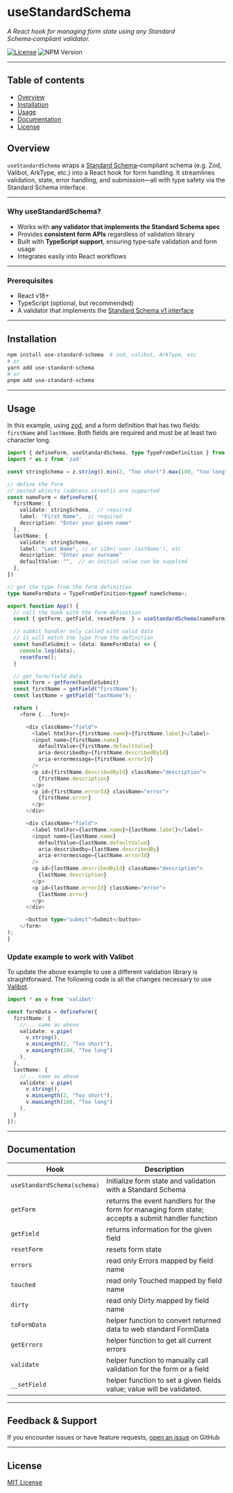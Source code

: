 
# useStandardSchema

<div style="max-width:100ch">

*A React hook for managing form state using any Standard Schema‑compliant validator.*

[![License](https://img.shields.io/badge/license-MIT-%230172ad)](https://github.com/garystorey/usezodform/blob/master/LICENSE.md)
![NPM Version](https://img.shields.io/npm/v/use-standard-schema)

---

## Table of contents

- [Overview](#overview)
- [Installation](#installation)
- [Usage](#usage)
- [Documentation](#documentation)
- [License](#license)

## Overview

`useStandardSchema` wraps a [Standard Schema](https://standardschema.dev)–compliant schema (e.g. Zod, Valibot, ArkType, etc.) into a React hook for form handling. It streamlines validation, state, error handling, and submission—all with type safety via the Standard Schema interface.

---

### Why useStandardSchema?

- Works with **any validator that implements the Standard Schema spec**
- Provides **consistent form APIs** regardless of validation library
- Built with **TypeScript support**, ensuring type‑safe validation and form usage
- Integrates easily into React workflows

---

### Prerequisites

- React v18+
- TypeScript (optional, but recommended)
- A validator that implements the [Standard Schema v1 interface](https://standardschema.dev/#what-schema-libraries-implement-the-spec)

---

## Installation

```bash
npm install use-standard-schema  # zod, valibot, ArkType, etc 
# or
yarn add use-standard-schema
# or
pnpm add use-standard-schema
```

---

## Usage

In this example, using [zod](https://zod.dev), and a form definition that has two fields: `firstName` and `lastName`. Both fields are required and must be at least two character long.

```ts
import { defineForm, useStandardSchema, type TypeFromDefinition } from "use-standard-schema"
import * as z from 'zod'

const stringSchema = z.string().min(2, "Too short").max(100, "too long")

// define the form 
// nested objects (address.street1) are supported
const nameForm = defineForm({
  firstName: {
    validate: stringSchema,  // required
    label: "First Name",  // required
    description: "Enter your given name"
  },
  lastName: {
    validate: stringSchema,
    label: "Last Name", // or i18n('user.lastName'), etc
    description: "Enter your surname"
    defaultValue: "",  // an initial value can be supplied
  },
})

// get the type from the form definition
type NameFormData = TypeFromDefinition<typeof nameSchema>;

export function App() {
  // call the hook with the form definition
  const { getForm, getField, resetForm  } = useStandardSchema(nameForm);

  // submit handler only called with valid data
  // it will match the type from the definition
  const handleSubmit = (data: NameFormData) => {
    console.log(data);
    resetForm();
  }

  // get form/field data
  const form = getForm(handleSubmit)
  const firstName = getField("firstName");
  const lastName = getField("lastName");

  return (
    <form {...form}>

      <div className="field">
        <label htmlFor={firstName.name}>{firstName.label}</label>
        <input name={firstName.name}
          defaultValue={firstName.defaultValue}
          aria-describedby={firstName.describedById}
          aria-errormessage={firstName.errorId}
        />
        <p id={firstName.describedById} className="description">
          {firstName.description}
        </p>
        <p id={firstName.errorId} className="error">
          {firstName.error}
        </p>
      </div>

      <div className="field">
        <label htmlFor={lastName.name}>{lastName.label}</label>
        <input name={lastName.name}
          defaultValue={lastName.defaultValue}
          aria-describedby={lastName.describedBy}
          aria-errormessage={lastName.errorId}
        />
        <p id={lastName.describedById} className="description">
          {lastName.description}
        </p>
        <p id={lastName.errorId} className="error">
          {lastName.error}
        </p>
      </div>

      <button type="submit">Submit</button>
    </form>
);
}

```

### Update example to work with Valibot

To update the above example to use a different validation library is straightforward. The following code is all the changes necessary to use [Valibot](https://valibot.dev/).

```ts
import * as v from 'valibot'

const formData = defineForm({
  firstName: {
    //... same as above
    validate: v.pipe(
      v.string(),
      v.minLength(2, "Too short"),
      v.maxLength(100, "Too long")
    ),
  },
  lastName: {
    //... same as above
    validate: v.pipe(
      v.string(),
      v.minLength(2, "Too short"),
      v.maxLength(100, "Too long")
    ),
  }
});

```

---

## Documentation

| Hook                | Description                                                                 |
|---------------------|-----------------------------------------------------------------------------|
| `useStandardSchema(schema)` | Initialize form state and validation with a Standard Schema |
| `getForm` | returns the event handlers for the form for managing form state; accepts a submit handler function |
| `getField` | returns information for the given field |
| `resetForm` | resets form state |
| `errors` | read only Errors mapped by field name |
| `touched` | read only Touched mapped by field name |
| `dirty` | read only Dirty mapped by field name |
| `toFormData` | helper function to convert returned data to web standard FormData |
| `getErrors` | helper function to get all current errors |
| `validate` | helper function to manually call validation for the form or a field |
|`__setField` | helper function to set a given fields value; value will be validated. |

---

## Feedback & Support

If you encounter issues or have feature requests, [open an issue](https://github.com/garystorey/use-standard-shema/issues) on GitHub

---

## License

[MIT License](./LICENSE)

</div>
